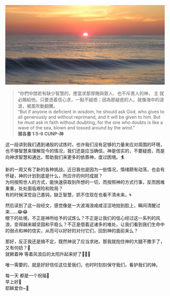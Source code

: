 ![Grass](images/0126_ocean.jpg)

> “你們中間若有缺少智慧的，應當求那厚賜與眾人、也不斥責人的神， 主 就必賜給他。只要憑着信心求，一點不疑惑；因為那疑惑的人，就像海中的波浪，被風吹動翻騰。  
“But if anyone is deficient in wisdom, he should ask God, who gives to all generously and without reprimand, and it will be given to him. But he must ask in faith without doubting, for the one who doubts is like a wave of the sea, blown and tossed around by the wind.”  
**雅各書 1:5-6 CUNP-神**  
  
这一段讲到我们遇到诸般的试炼时，也许我们没有足够的力量来应对周围的环境，也不够智慧来理解现今的情况，我们还是应当确信，神是信实的，不要疑惑，而是向神求智慧和通达，帮助我们来更多的依靠神，度过困境。🏄  

新的一周又有了新的各种挑战，近日我也是因为一些情况，情绪颇有动荡，也会有怀疑，神的计划到底是什么，所应许的何时成就？  
为何按照世人的方式，能快速获取到所想的一切，而按照神的方式行事，反而困难重重，处处面临艰险和败局？  
有的时候深觉自己愚钝，缺乏智慧，抓不住现在也看不清未来。🌀  

然后读到了这一段经文，感觉像是一大波海浪咸咸涩涩地拍到脸上，瞬间清醒过来……😂😂  
眼下的处境，不正是神所给予的试炼么？不正是让我们的信心经过这一系列的风浪，变得越来越坚固和平稳么？不正是借着这诸多的难处，让我们看到我们生命中的弱点和神的信实，从而可以好好的对付它们，回到神的面前来么？  

那好，反正我还是搞不定，既然神说了应当求祂，那我就抱住神的大腿不撒手了，又有何妨？🐙  
就赖着神 等着风浪后的太阳升起来好了💭💭💭  

唯一需要的，就是好好信任这位爱我们，也时时刻刻保守我们，看护我们的神。
  
每一天 都是一个祝福🎁  
早上好🌻  
耶稣爱你~💜  